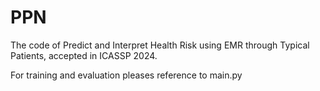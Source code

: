 # PPN
The code of Predict and Interpret Health Risk using EMR through Typical Patients, accepted in ICASSP 2024. 

For training and evaluation pleases reference to main.py
